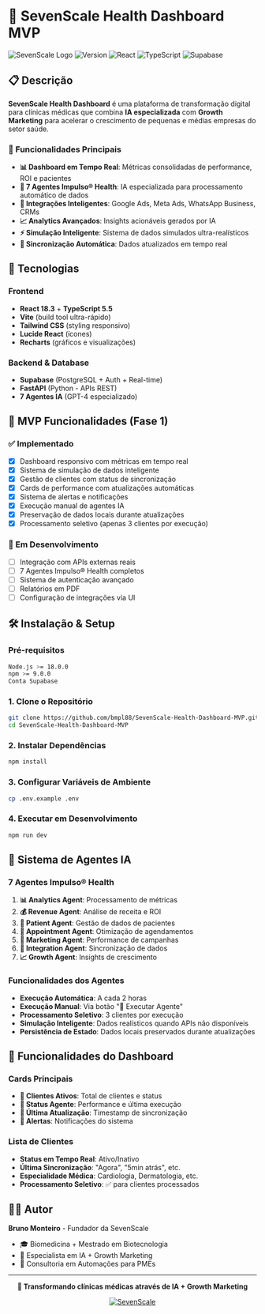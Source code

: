 # 🏥 SevenScale Health Dashboard MVP

![SevenScale Logo](https://img.shields.io/badge/SevenScale-Health%20Dashboard-blue?style=for-the-badge&logo=medical&logoColor=white)
![Version](https://img.shields.io/badge/version-1.0.0-green?style=for-the-badge)
![React](https://img.shields.io/badge/React-18.3.1-61DAFB?style=for-the-badge&logo=react&logoColor=black)
![TypeScript](https://img.shields.io/badge/TypeScript-5.5.3-3178C6?style=for-the-badge&logo=typescript&logoColor=white)
![Supabase](https://img.shields.io/badge/Supabase-PostgreSQL-3ECF8E?style=for-the-badge&logo=supabase&logoColor=white)

## 📋 Descrição

**SevenScale Health Dashboard** é uma plataforma de transformação digital para clínicas médicas que combina **IA especializada** com **Growth Marketing** para acelerar o crescimento de pequenas e médias empresas do setor saúde.

### 🎯 Funcionalidades Principais

- **📊 Dashboard em Tempo Real**: Métricas consolidadas de performance, ROI e pacientes
- **🤖 7 Agentes Impulso® Health**: IA especializada para processamento automático de dados
- **🔗 Integrações Inteligentes**: Google Ads, Meta Ads, WhatsApp Business, CRMs
- **📈 Analytics Avançados**: Insights acionáveis gerados por IA
- **⚡ Simulação Inteligente**: Sistema de dados simulados ultra-realísticos
- **🔄 Sincronização Automática**: Dados atualizados em tempo real

## 🚀 Tecnologias

### Frontend
- **React 18.3** + **TypeScript 5.5**
- **Vite** (build tool ultra-rápido)
- **Tailwind CSS** (styling responsivo)
- **Lucide React** (ícones)
- **Recharts** (gráficos e visualizações)

### Backend & Database
- **Supabase** (PostgreSQL + Auth + Real-time)
- **FastAPI** (Python - APIs REST)
- **7 Agentes IA** (GPT-4 especializado)

## 🎯 MVP Funcionalidades (Fase 1)

### ✅ Implementado
- [x] Dashboard responsivo com métricas em tempo real
- [x] Sistema de simulação de dados inteligente
- [x] Gestão de clientes com status de sincronização
- [x] Cards de performance com atualizações automáticas
- [x] Sistema de alertas e notificações
- [x] Execução manual de agentes IA
- [x] Preservação de dados locais durante atualizações
- [x] Processamento seletivo (apenas 3 clientes por execução)

### 🔄 Em Desenvolvimento
- [ ] Integração com APIs externas reais
- [ ] 7 Agentes Impulso® Health completos
- [ ] Sistema de autenticação avançado
- [ ] Relatórios em PDF
- [ ] Configuração de integrações via UI

## 🛠️ Instalação & Setup

### Pré-requisitos
```bash
Node.js >= 18.0.0
npm >= 9.0.0
Conta Supabase
```

### 1. Clone o Repositório
```bash
git clone https://github.com/bmpl88/SevenScale-Health-Dashboard-MVP.git
cd SevenScale-Health-Dashboard-MVP
```

### 2. Instalar Dependências
```bash
npm install
```

### 3. Configurar Variáveis de Ambiente
```bash
cp .env.example .env
```

### 4. Executar em Desenvolvimento
```bash
npm run dev
```

## 🤖 Sistema de Agentes IA

### 7 Agentes Impulso® Health
1. **📊 Analytics Agent**: Processamento de métricas
2. **💰 Revenue Agent**: Análise de receita e ROI
3. **👥 Patient Agent**: Gestão de dados de pacientes
4. **📅 Appointment Agent**: Otimização de agendamentos
5. **📱 Marketing Agent**: Performance de campanhas
6. **🔗 Integration Agent**: Sincronização de dados
7. **📈 Growth Agent**: Insights de crescimento

### Funcionalidades dos Agentes
- **Execução Automática**: A cada 2 horas
- **Execução Manual**: Via botão "🤖 Executar Agente"
- **Processamento Seletivo**: 3 clientes por execução
- **Simulação Inteligente**: Dados realísticos quando APIs não disponíveis
- **Persistência de Estado**: Dados locais preservados durante atualizações

## 📱 Funcionalidades do Dashboard

### Cards Principais
- **👥 Clientes Ativos**: Total de clientes e status
- **🤖 Status Agente**: Performance e última execução
- **🔄 Última Atualização**: Timestamp de sincronização
- **🔔 Alertas**: Notificações do sistema

### Lista de Clientes
- **Status em Tempo Real**: Ativo/Inativo
- **Última Sincronização**: "Agora", "5min atrás", etc.
- **Especialidade Médica**: Cardiologia, Dermatologia, etc.
- **Processamento Seletivo**: ✅ para clientes processados

## 👨‍💻 Autor

**Bruno Monteiro** - Fundador da SevenScale
- 🎓 Biomedicina + Mestrado em Biotecnologia
- 🚀 Especialista em IA + Growth Marketing
- 💼 Consultoria em Automações para PMEs

---

<div align="center">

**🏥 Transformando clínicas médicas através de IA + Growth Marketing**

[![SevenScale](https://img.shields.io/badge/Made%20with%20❤️%20by-SevenScale-blue?style=for-the-badge)](https://sevenscale.com.br)

</div>